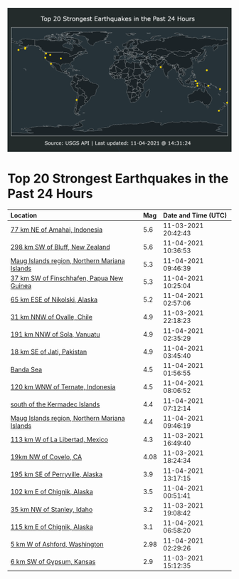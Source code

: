 ![Map](./map.png)

# Top 20 Strongest Earthquakes in the Past 24 Hours

| Location | Mag | Date and Time (UTC) |
|:---|:---|:---|
| [77 km NE of Amahai, Indonesia](https://earthquake.usgs.gov/earthquakes/eventpage/us7000fraj) | 5.6 | 11-03-2021 20:42:43 |
| [298 km SW of Bluff, New Zealand](https://earthquake.usgs.gov/earthquakes/eventpage/us7000frfx) | 5.6 | 11-04-2021 10:36:53 |
| [Maug Islands region, Northern Mariana Islands](https://earthquake.usgs.gov/earthquakes/eventpage/us7000frem) | 5.3 | 11-04-2021 09:46:39 |
| [37 km SW of Finschhafen, Papua New Guinea](https://earthquake.usgs.gov/earthquakes/eventpage/us7000frfu) | 5.3 | 11-04-2021 10:25:04 |
| [65 km ESE of Nikolski, Alaska](https://earthquake.usgs.gov/earthquakes/eventpage/us7000frcu) | 5.2 | 11-04-2021 02:57:06 |
| [31 km NNW of Ovalle, Chile](https://earthquake.usgs.gov/earthquakes/eventpage/us7000frbf) | 4.9 | 11-03-2021 22:18:23 |
| [191 km NNW of Sola, Vanuatu](https://earthquake.usgs.gov/earthquakes/eventpage/us7000frct) | 4.9 | 11-04-2021 02:35:29 |
| [18 km SE of Jati, Pakistan](https://earthquake.usgs.gov/earthquakes/eventpage/us7000frd2) | 4.9 | 11-04-2021 03:45:40 |
| [Banda Sea](https://earthquake.usgs.gov/earthquakes/eventpage/us7000frcn) | 4.5 | 11-04-2021 01:56:55 |
| [120 km WNW of Ternate, Indonesia](https://earthquake.usgs.gov/earthquakes/eventpage/us7000fre5) | 4.5 | 11-04-2021 08:06:52 |
| [south of the Kermadec Islands](https://earthquake.usgs.gov/earthquakes/eventpage/us7000frds) | 4.4 | 11-04-2021 07:12:14 |
| [Maug Islands region, Northern Mariana Islands](https://earthquake.usgs.gov/earthquakes/eventpage/us7000frfl) | 4.4 | 11-04-2021 09:46:19 |
| [113 km W of La Libertad, Mexico](https://earthquake.usgs.gov/earthquakes/eventpage/us7000fr9f) | 4.3 | 11-03-2021 16:49:40 |
| [19km NW of Covelo, CA](https://earthquake.usgs.gov/earthquakes/eventpage/nc73648540) | 4.08 | 11-03-2021 18:24:34 |
| [195 km SE of Perryville, Alaska](https://earthquake.usgs.gov/earthquakes/eventpage/ak021e5oxsoi) | 3.9 | 11-04-2021 13:17:15 |
| [102 km E of Chignik, Alaska](https://earthquake.usgs.gov/earthquakes/eventpage/ak021e5heifi) | 3.5 | 11-04-2021 00:51:41 |
| [35 km NW of Stanley, Idaho](https://earthquake.usgs.gov/earthquakes/eventpage/us7000frac) | 3.2 | 11-03-2021 19:08:42 |
| [115 km E of Chignik, Alaska](https://earthquake.usgs.gov/earthquakes/eventpage/ak021e5l0kbg) | 3.1 | 11-04-2021 06:58:20 |
| [5 km W of Ashford, Washington](https://earthquake.usgs.gov/earthquakes/eventpage/uw61786052) | 2.98 | 11-04-2021 02:29:26 |
| [6 km SW of Gypsum, Kansas](https://earthquake.usgs.gov/earthquakes/eventpage/us7000fr8j) | 2.9 | 11-03-2021 15:12:35 |
